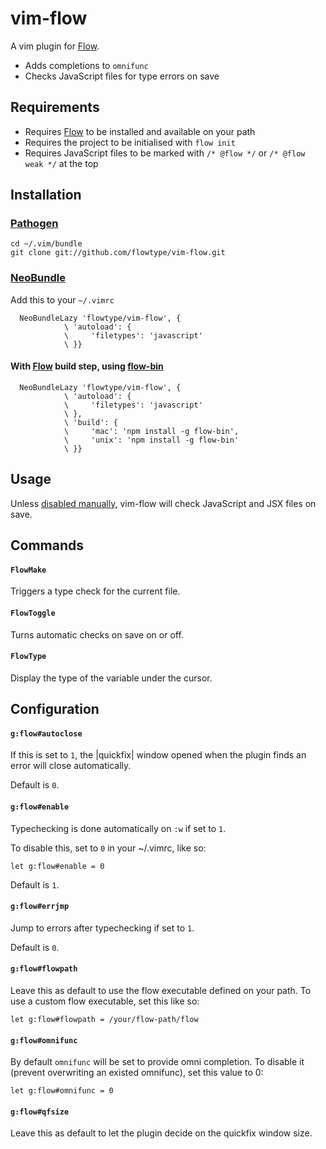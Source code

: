 # vim-flow

A vim plugin for [Flow][flow].

 - Adds completions to `omnifunc`
 - Checks JavaScript files for type errors on save

## Requirements

 - Requires [Flow][flow] to be installed and available on your path
 - Requires the project to be initialised with `flow init`
 - Requires JavaScript files to be marked with `/* @flow */` or `/* @flow weak */` at the top

## Installation

### [Pathogen][pathogen]

    cd ~/.vim/bundle
    git clone git://github.com/flowtype/vim-flow.git

### [NeoBundle][neobundle]

Add this to your `~/.vimrc`

```VimL
  NeoBundleLazy 'flowtype/vim-flow', {
            \ 'autoload': {
            \     'filetypes': 'javascript'
            \ }}
```

#### With [Flow][flow] build step, using [flow-bin][flowbin]

```VimL
  NeoBundleLazy 'flowtype/vim-flow', {
            \ 'autoload': {
            \     'filetypes': 'javascript'
            \ },
            \ 'build': {
            \     'mac': 'npm install -g flow-bin',
            \     'unix': 'npm install -g flow-bin'
            \ }}
```
## Usage

Unless [disabled manually][gflowenable], vim-flow will check JavaScript and JSX files on save.

## Commands

#### `FlowMake`

Triggers a type check for the current file.

#### `FlowToggle`

Turns automatic checks on save on or off.

#### `FlowType` 

Display the type of the variable under the cursor.

## Configuration

#### `g:flow#autoclose`

If this is set to `1`, the |quickfix| window opened when the plugin finds an error
will close automatically.

Default is `0`.

#### `g:flow#enable`

Typechecking is done automatically on `:w` if set to `1`.

To disable this, set to `0` in your ~/.vimrc, like so:

```VimL
let g:flow#enable = 0
```

Default is `1`.

#### `g:flow#errjmp`

Jump to errors after typechecking if set to `1`.

Default is `0`.

#### `g:flow#flowpath`

Leave this as default to use the flow executable defined on your path. To use
a custom flow executable, set this like so:

```VimL
let g:flow#flowpath = /your/flow-path/flow
```

#### `g:flow#omnifunc`

By default `omnifunc` will be set to provide omni completion. To disable it
(prevent overwriting an existed omnifunc), set this value to 0:

```VimL
let g:flow#omnifunc = 0
```

#### `g:flow#qfsize`

Leave this as default to let the plugin decide on the quickfix window size.

[gflowenable]: https://github.com/flowtype/vim-flow#gflowenable
[flow]: https://github.com/facebook/flow
[flowbin]: https://github.com/sindresorhus/flow-bin
[pathogen]: https://github.com/tpope/vim-pathogen
[neobundle]: https://github.com/Shougo/neobundle.vim
